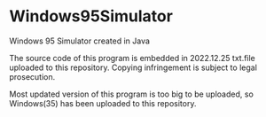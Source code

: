 # Windows95Simulator
Windows 95 Simulator created in Java

The source code of this program is embedded in 2022.12.25 txt.file uploaded to this repository. Copying infringement is subject to legal prosecution. 

Most updated version of this program is too big to be uploaded, so Windows(35) has been uploaded to this repository.
